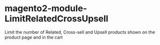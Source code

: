 # magento2-module-LimitRelatedCrossUpsell
 Limit the number of Related, Cross-sell and Upsell products shown on the product page and in the cart
